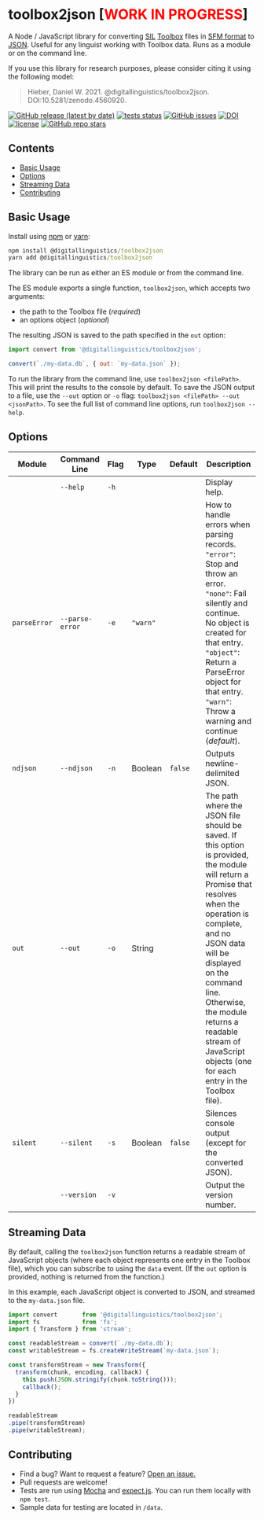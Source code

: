 # toolbox2json [<span style="color: red;">WORK IN PROGRESS</span>]

A Node / JavaScript library for converting [SIL][SIL] [Toolbox][Toolbox] files in [SFM format][SFM] to [JSON][JSON]. Useful for any linguist working with Toolbox data. Runs as a module or on the command line.

If you use this library for research purposes, please consider citing it using the following model:

> Hieber, Daniel W. 2021. @digitallinguistics/toolbox2json. DOI:10.5281/zenodo.4560920.

[![GitHub release (latest by date)](https://img.shields.io/github/v/release/digitallinguistics/toolbox2json)][releases]
[![tests status](https://github.com/digitallinguistics/toolbox2json/actions/workflows/test.yml/badge.svg?branch=main)][status]
[![GitHub issues](https://img.shields.io/github/issues/digitallinguistics/toolbox2json)][issues]
[![DOI](https://zenodo.org/badge/342063996.svg)](https://zenodo.org/badge/latestdoi/342063996)
[![license](https://img.shields.io/github/license/digitallinguistics/toolbox2json)][license]
[![GitHub repo stars](https://img.shields.io/github/stars/digitallinguistics/toolbox2json?style=social)][GitHub]

## Contents
<!-- TOC -->
- [Basic Usage](#basic-usage)
- [Options](#options)
- [Streaming Data](#streaming-data)
- [Contributing](#contributing)
<!-- /TOC -->

## Basic Usage

Install using [npm][npm] or [yarn][yarn]:

```cmd
npm install @digitallinguistics/toolbox2json
yarn add @digitallinguistics/toolbox2json
```

The library can be run as either an ES module or from the command line.

The ES module exports a single function, `toolbox2json`, which accepts two arguments:

* the path to the Toolbox file (_required_)
* an options object (_optional_)

The resulting JSON is saved to the path specified in the `out` option:

```js
import convert from '@digitallinguistics/toolbox2json';

convert(`./my-data.db`, { out: `my-data.json` });
```

To run the library from the command line, use `toolbox2json <filePath>`. This will print the results to the console by default. To save the JSON output to a file, use the `--out` option or `-o` flag: `toolbox2json <filePath> --out <jsonPath>`. To see the full list of command line options, run `toolbox2json --help`.

## Options

Module       | Command Line    | Flag | Type     | Default | Description
-------------|-----------------|------|----------|---------|------------
             | `--help`        | `-h` |          |         | Display help.
`parseError` | `--parse-error` | `-e` | `"warn"` |         | How to handle errors when parsing records. `"error"`: Stop and throw an error. `"none"`: Fail silently and continue. No object is created for that entry. `"object"`: Return a ParseError object for that entry. `"warn"`: Throw a warning and continue (_default_).
`ndjson`     | `--ndjson`      | `-n` | Boolean  | `false` | Outputs newline-delimited JSON.
`out`        | `--out`         | `-o` | String   |         | The path where the JSON file should be saved. If this option is provided, the module will return a Promise that resolves when the operation is complete, and no JSON data will be displayed on the command line. Otherwise, the module returns a readable stream of JavaScript objects (one for each entry in the Toolbox file).
`silent`     | `--silent`      | `-s` | Boolean  | `false` | Silences console output (except for the converted JSON).
             | `--version`     | `-v` |          |         | Output the version number.

## Streaming Data

By default, calling the `toolbox2json` function returns a readable stream of JavaScript objects (where each object represents one entry in the Toolbox file), which you can subscribe to using the `data` event. (If the `out` option is provided, nothing is returned from the function.)

In this example, each JavaScript object is converted to JSON, and streamed to the `my-data.json` file.

```js
import convert       from '@digitallinguistics/toolbox2json';
import fs            from 'fs';
import { Transform } from 'stream';

const readableStream = convert(`./my-data.db`);
const writableStream = fs.createWriteStream(`my-data.json`);

const transformStream = new Transform({
  transform(chunk, encoding, callback) {
    this.push(JSON.stringify(chunk.toString()));
    callback();
  }
})

readableStream
.pipe(transformStream)
.pipe(writableStream);
```

## Contributing

* Find a bug? Want to request a feature? [Open an issue.][new-issue]
* Pull requests are welcome!
* Tests are run using [Mocha][Mocha] and [expect.js][expect]. You can run them locally with `npm test`.
* Sample data for testing are located in `/data`.

<!-- LINKS -->
[expect]:    https://github.com/Automattic/expect.js
[GitHub]:    https://github.com/digitallinguistics/toolbox2json#readme
[issues]:    https://github.com/digitallinguistics/toolbox2json/issues
[JSON]:      https://developer.mozilla.org/en-US/docs/Learn/JavaScript/Objects/JSON
[license]:   https://github.com/digitallinguistics/toolbox2json/blob/main/LICENSE
[Mocha]:     https://mochajs.org/
[new-issue]: https://github.com/digitallinguistics/toolbox2json/issues/new
[npm]:       https://www.npmjs.com/
[releases]:  https://github.com/digitallinguistics/toolbox2json/releases
[SFM]:       https://www.angelfire.com/planet/linguisticsisfun/ToolboxReferenceManual.pdf
[SIL]:       https://www.sil.org/
[status]:    https://github.com/digitallinguistics/toolbox2json/actions/workflows/test.yml
[Toolbox]:   https://software.sil.org/toolbox/
[yarn]:      https://yarnpkg.com/
